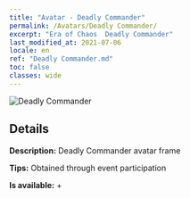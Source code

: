 ```yaml
---
title: "Avatar - Deadly Commander"
permalink: /Avatars/Deadly Commander/
excerpt: "Era of Chaos  Deadly Commander"
last_modified_at: 2021-07-06
locale: en
ref: "Deadly Commander.md"
toc: false
classes: wide
---
```

 ![Deadly Commander](/images/a/avatarFrame_21.png)

## Details

 **Description:** Deadly Commander avatar frame 

 **Tips:** Obtained through event participation 

 **Is available:**  + 

